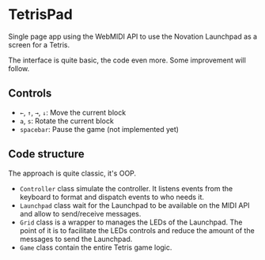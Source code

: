 # TetrisPad

Single page app using the WebMIDI API to use the Novation Launchpad as a screen for a Tetris.

The interface is quite basic, the code even more. Some improvement will follow.

## Controls

- `←`, `↑`, `→`, `↓`: Move the current block
- `a`, `s`: Rotate the current block
- `spacebar`: Pause the game (not implemented yet)

## Code structure

The approach is quite classic, it's OOP.

- `Controller` class simulate the controller. It listens events from the keyboard to format and dispatch events to who needs it.
- `Launchpad` class wait for the Launchpad to be available on the MIDI API and allow to send/receive messages.
- `Grid` class is a wrapper to manages the LEDs of the Launchpad. The point of it is to facilitate the LEDs controls and reduce the amount of the messages to send the Launchpad.
- `Game` class contain the entire Tetris game logic.
